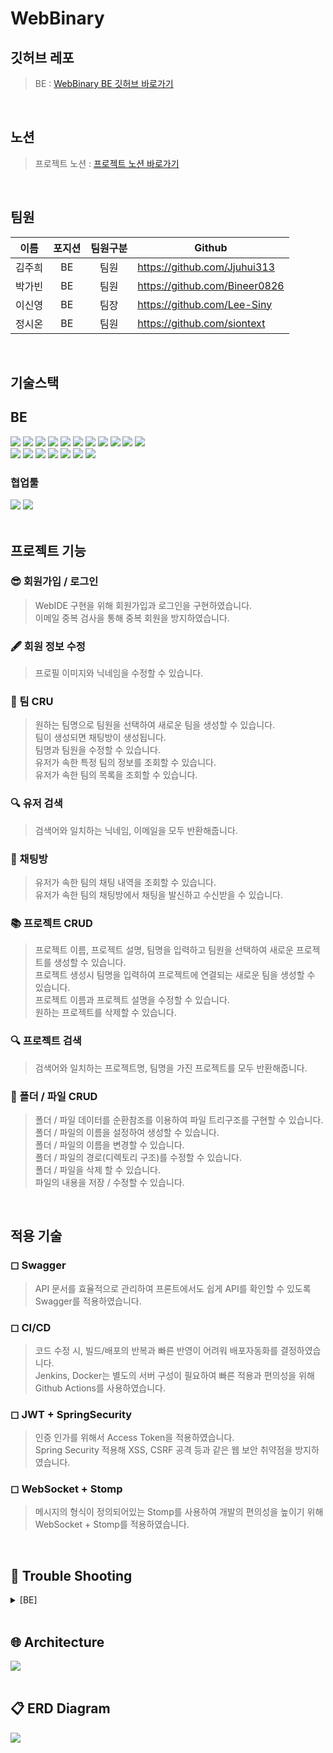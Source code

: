 # WebBinary

## 깃허브 레포

> BE :
[WebBinary BE 깃허브 바로가기](https://github.com/WebIDE-Binary)

<br>

## 노션

>프로젝트 노션 :
[프로젝트 노션 바로가기](https://www.notion.so/sinyoung-siny/ae23957be76d4a618c9d70d7c6f7436a)

<br>

## 팀원

| 이름   | 포지션 | 팀원구분        |             Github              |
| ------ | :----: | :---------------: | ----------------------------- |
| 김주희 |   BE   | 팀원 |    https://github.com/Jjuhui313     |
| 박가빈 |   BE   | 팀원 | https://github.com/Bineer0826 |
| 이신영 |   BE   | 팀장 | https://github.com/Lee-Siny |
| 정시온 |   BE   | 팀원 | https://github.com/siontext |

<br>

## 기술스택
## BE
<div> 
  <img src="https://img.shields.io/badge/JAVA-007396?style=for-the-badge&logo=java&logoColor=white">
  <img src="https://img.shields.io/badge/IntelliJIDEA-000000?style=for-the-badge&logo=IntelliJIDEA&logoColor=white">
  <img src="https://img.shields.io/badge/Gradle-02303A?style=for-the-badge&logo=Gradle&logoColor=white">
  <img src="https://img.shields.io/badge/Linux-FCC624?style=for-the-badge&logo=Linux&logoColor=white">
  <img src="https://img.shields.io/badge/Ubuntu-E95420?style=for-the-badge&logo=Ubuntu&logoColor=white">
  <img src="https://img.shields.io/badge/jsonwebtokens-000000?style=for-the-badge&logo=jsonwebtokens&logoColor=white">
  <img src="https://img.shields.io/badge/springsecurity-6DB33F?style=for-the-badge&logo=springsecurity&logoColor=white">
  <img src="https://img.shields.io/badge/springboot-6DB33F?style=for-the-badge&logo=springboot&logoColor=white">
  <img src="https://img.shields.io/badge/AmazonEC2-FF9900?style=for-the-badge&logo=AmazonEC2&logoColor=white"/> 
  <img src="https://img.shields.io/badge/AmazonS3-569A31?style=for-the-badge&logo=AmazonS3&logoColor=white"/>
  <img src="https://img.shields.io/badge/AmazonRDS-527FFF?style=for-the-badge&logo=AmazonRDS&logoColor=white"/> <br>
  <img src="https://img.shields.io/badge/MySQL-4479A1?style=for-the-badge&logo=mysql&logoColor=white">
  <img src="https://img.shields.io/badge/CODEDEPLOY-181717?style=for-the-badge"/>
  <img src="https://img.shields.io/badge/git-F05032?style=for-the-badge&logo=git&logoColor=white"/>
  <img src="https://img.shields.io/badge/github-181717?style=for-the-badge&logo=github&logoColor=white"/>
  <img src="https://img.shields.io/badge/GithubActions-2088FF?style=for-the-badge&logo=githubactions&logoColor=white"/>
  <img src="https://img.shields.io/badge/Postman-FF6C37?style=for-the-badge&logo=Postman&logoColor=white"/>
  <img src="https://img.shields.io/badge/Swagger-85EA2D?style=for-the-badge&logo=swagger&logoColor=black"/>
  <!-- 웹소켓, 스톰프,  -->
</div>

### 협업툴
<div>
  <img src="https://img.shields.io/badge/Notion-000000?style=for-the-badge&logo=Notion&logoColor=white"/> 
  <img src="https://img.shields.io/badge/Slack-4A154B?style=for-the-badge&logo=slack&logoColor=white"/>
  <!-- 깃, 깃허브, 지라, 피그마, 디스코드 -->
</div>

<br>

## 프로젝트 기능

### 😎 회원가입  /  로그인

> WebIDE 구현을 위해 회원가입과 로그인을 구현하였습니다.  
이메일 중복 검사을 통해 중복 회원을 방지하였습니다.  


### 🖋️ 회원 정보 수정

> 프로필 이미지와 닉네임을 수정할 수 있습니다.  


### 💬 팀 CRU

> 원하는 팀명으로 팀원을 선택하여 새로운 팀을 생성할 수 있습니다.  
팀이 생성되면 채팅방이 생성됩니다.  
팀명과 팀원을 수정할 수 있습니다.  
유저가 속한 특정 팀의 정보를 조회할 수 있습니다.  
유저가 속한 팀의 목록을 조회할 수 있습니다.  

### 🔍 유저 검색

> 검색어와 일치하는 닉네임, 이메일을 모두 반환해줍니다.  


### 🚪 채팅방

> 유저가 속한 팀의 채팅 내역을 조회할 수 있습니다.  
유저가 속한 팀의 채팅방에서 채팅을 발신하고 수신받을 수 있습니다.  


### 📚 프로젝트 CRUD

> 프로젝트 이름, 프로젝트 설명, 팀명을 입력하고 팀원을 선택하여 새로운 프로젝트를 생성할 수 있습니다.  
프로젝트 생성시 팀명을 입력하여 프로젝트에 연결되는 새로운 팀을 생성할 수 있습니다.  
프로젝트 이름과 프로젝트 설명을 수정할 수 있습니다.  
원하는 프로젝트를 삭제할 수 있습니다.  


### 🔍 프로젝트 검색

> 검색어와 일치하는 프로젝트명, 팀명을 가진 프로젝트를 모두 반환해줍니다.  


### 📂 폴더 / 파일 CRUD

> 폴더 / 파일 데이터를 순환참조를 이용하여 파일 트리구조를 구현할 수 있습니다.  
폴더 / 파일의 이름을 설정하여 생성할 수 있습니다.  
폴더 / 파일의 이름을 변경할 수 있습니다.  
폴더 / 파일의 경로(디렉토리 구조)를 수정할 수 있습니다.  
폴더 / 파일을 삭제 할 수 있습니다.  
파일의 내용을 저장 / 수정할 수 있습니다.  

<br>

## 적용 기술

### ◻ Swagger

> API 문서를 효율적으로 관리하여 프론트에서도 쉽게 API를 확인할 수 있도록 Swagger를 적용하였습니다.  
> 

### ◻ CI/CD

> 코드 수정 시, 빌드/배포의 반복과 빠른 반영이 어려워 배포자동화를 결정하였습니다.  
Jenkins, Docker는 별도의 서버 구성이 필요하여 빠른 적용과 편의성을 위해 Github Actions를 사용하였습니다.  
> 

### ◻ JWT + SpringSecurity

> 인증 인가를 위해서 Access Token을 적용하였습니다.  
Spring Security 적용해 XSS, CSRF 공격 등과 같은 웹 보안 취약점을 방지하였습니다.  
>

### ◻ WebSocket + Stomp

> 메시지의 형식이 정의되어있는 Stomp를 사용하여 개발의 편의성을 높이기 위해 WebSocket + Stomp를 적용하였습니다.  
> 

<br>

## 🚨 Trouble Shooting 

  <details>
  <summary>[BE] </summary>

<br/>
문제
 
- 

시도
 
- 

해결
 
- 

  </details>

<br>

## 🌐 Architecture

<div>
    <img src= "https://github.com/WebIDE-Binary/.github/assets/118229717/765550fd-12b7-4e3d-a5e4-5b30bd511c81">
</div>

<br>

## 📋 ERD Diagram

<div>
  <img src= "https://github.com/WebIDE-Binary/.github/assets/118229717/e5659313-3c6c-4a07-9f92-8f997a987f5c">
</div>

